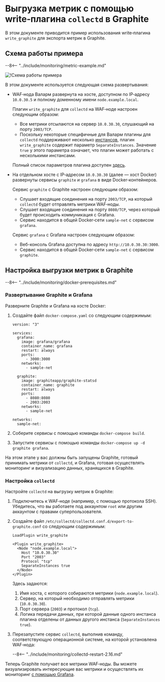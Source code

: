 [img-write-plugin-graphite]:    ../../images/monitoring/write-plugin-graphite.png

[link-docker-ce]:               https://docs.docker.com/install/
[link-docker-compose]:          https://docs.docker.com/compose/install/
[doc-gauge-attacks]:            available-metrics.md#количество-зафиксированных-атак
[doc-grafana]:                  working-with-grafana.md
[link-collectd-naming]:         https://collectd.org/wiki/index.php/Naming_schema
[link-write-plugin]:            https://collectd.org/documentation/manpages/collectd.conf.5.shtml#plugin_write_graphite

#   Выгрузка метрик с помощью write‑плагина `collectd` в Graphite

В этом документе приводится пример использования write‑плагина `write_graphite` для экспорта метрик в Graphite.

## Схема работы примера

--8<-- "../include/monitoring/metric-example.md"


![!Схема работы примера][img-write-plugin-graphite]

В этом документе используется следующая схема развертывания:
*   WAF‑нода Валарм развернута на хосте, доступном по IP‑адресу `10.0.30.5` и полному доменному имени `node.example.local`.
  
    Плагин `write_graphite` для `collectd` на WAF‑ноде настроен следующим образом:

    *   Все метрики отсылаются на сервер `10.0.30.30`, слушающий на порту `2003/TCP`.
    *   Поскольку некоторые специфичные для Валарм плагины для `collectd` поддерживают несколько [инстансов][link-collectd-naming], плагин `write_graphite` содержит параметр `SeparateInstances`. Значение `true` у этого параметра означает, что плагин может работать с несколькими инстансами.
  
    Полный список параметров плагина доступен [здесь][link-write-plugin].
  
*   На отдельном хосте с IP‑адресом `10.0.30.30` (далее — хост Docker) развернуты сервисы `graphite` и `grafana` в виде Docker‑контейнеров.

    Сервис `graphite` с Graphite настроен следующим образом:

    *   Слушает входящие соединения на порту `2003/TCP`, на который `collectd` будет отправлять метрики WAF‑ноды.
    *   Слушает входящие соединения на порту `8080/TCP`, через который будет происходить коммуникация с Grafana.
    *   Сервис находится в общей Docker‑сети `sample-net` с сервисом `grafana`.
  
    Сервис `grafana` c Grafana настроен следующим образом:

    *   Веб-консоль Grafana доступна по адресу `http://10.0.30.30:3000`.
    *   Сервис находится в общей Docker‑сети `sample-net` с сервисом `graphite`. 


    
##  Настройка выгрузки метрик в Graphite


--8<-- "../include/monitoring/docker-prerequisites.md"


### Развертывание Graphite и Grafana

Разверните Graphite и Grafana на хосте Docker:
1.  Создайте файл `docker-compose.yaml` со следующим содержимым:
   
    ```
    version: "3"
    
    services:
      grafana:
        image: grafana/grafana
        container_name: grafana
        restart: always
        ports:
          - 3000:3000
        networks:
          - sample-net
    
      graphite:
        image: graphiteapp/graphite-statsd
        container_name: graphite
        restart: always
        ports:
          - 8080:8080
          - 2003:2003
        networks:
          - sample-net
    
    networks:
      sample-net:
    ```

2.  Соберите сервисы с помощью команды `docker-compose build`.

3.  Запустите сервисы с помощью команды `docker-compose up -d graphite grafana`.

На этом этапе у вас должны быть запущены Graphite, готовый принимать метрики от `collectd`, и Grafana, готовая осуществлять мониторинг и визуализацию данных, хранящихся в Graphite.

### Настройка `collectd`

Настройте `collectd` на выгрузку метрик в Graphite:
1.  Подключитесь к WAF‑ноде (например, с помощью протокола SSH). Убедитесь, что вы работаете под аккаунтом `root` или другим аккаунтом с правами суперпользователя.
2.  Создайте файл `/etc/collectd/collectd.conf.d/export-to-graphite.conf` со следующим содержимым:

    ```
    LoadPlugin write_graphite
    
    <Plugin write_graphite>
      <Node "node.example.local">
        Host "10.0.30.30"
        Port "2003"
        Protocol "tcp"
        SeparateInstances true
      </Node>
    </Plugin>
    ```
    
    Здесь задаются:
    
    1.  Имя хоста, с которого собираются метрики (`node.example.local`).
    2.  Сервер, на который необходимо отправлять метрики (`10.0.30.30`).
    3.  Порт сервера (`2003`) и протокол (`tcp`).
    4.  Логика передачи данных, при которой данные одного инстанса плагина отделены от данных другого инстанса (`SeparateInstances true`).
    
3.  Перезапустите сервис `collectd`, выполнив команду, соответствующую операционной системе, на которой установлена WAF‑нода:
  
    --8<-- "../include/monitoring/collectd-restart-2.16.md"

Теперь Graphite получает все метрики WAF‑ноды. Вы можете визуализировать интересующие вас метрики и осуществлять их мониторинг [с помощью Grafana][doc-grafana].